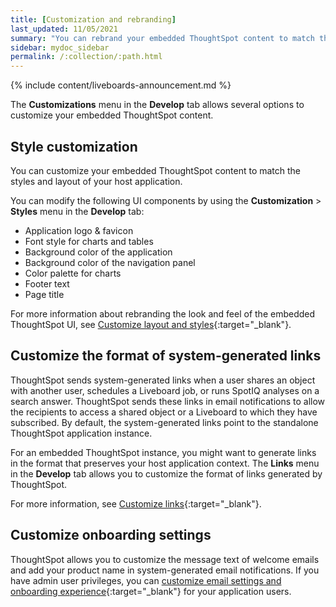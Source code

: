 ```yaml
---
title: [Customization and rebranding]
last_updated: 11/05/2021
summary: "You can rebrand your embedded ThoughtSpot content to match the look and feel of your host application and customize system-generated links and notifications."
sidebar: mydoc_sidebar
permalink: /:collection/:path.html
---
```


{% include content/liveboards-announcement.md %}

The **Customizations** menu in the **Develop** tab allows several options to customize your embedded ThoughtSpot content.

## Style customization
You can customize your embedded ThoughtSpot content to match the styles and layout of your host application.

You can modify the following UI components by using the **Customization** > **Styles** menu in the **Develop** tab:
-   Application logo & favicon
-   Font style for charts and tables
-   Background color of the application
-   Background color of the navigation panel
-   Color palette for charts
-   Footer text
-   Page title

For more information about rebranding the look and feel of the embedded ThoughtSpot UI, see [Customize layout and styles](https://developers.thoughtspot.com/docs/?pageid=customize-style){:target="_blank"}.

## Customize the format of system-generated links

ThoughtSpot sends system-generated links when a user shares an object with another user, schedules a Liveboard job, or runs SpotIQ analyses on a search answer. ThoughtSpot sends these links in email notifications to allow the recipients to access a shared object or a Liveboard to which they have subscribed. By default, the system-generated links point to the standalone ThoughtSpot application instance.

For an embedded ThoughtSpot instance, you might want to generate links in the format that preserves your host application context. The **Links** menu in the **Develop** tab allows you to customize the format of links generated by ThoughtSpot.

For more information, see [Customize links](https://developers.thoughtspot.com/docs/?pageid=customize-links){:target="_blank"}.

## Customize onboarding settings

ThoughtSpot allows you to customize the message text of welcome emails and add your product name in system-generated email notifications. If you have admin user privileges, you can [customize email settings and onboarding experience](https://developers.thoughtspot.com/docs/?pageid=customize-emails){:target="_blank"} for your application users.
